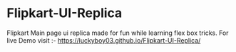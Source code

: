 # Flipkart-UI-Replica

Flipkart Main page ui replica made for fun while learning flex box tricks.
For live Demo visit :-
https://luckyboy03.github.io/Flipkart-UI-Replica/
